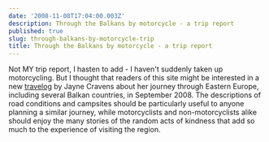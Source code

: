 ```yaml
---
date: '2008-11-08T17:04:00.003Z'
description: Through the Balkans by motorcycle - a trip report
published: true
slug: through-balkans-by-motorcycle-trip
title: Through the Balkans by motorcycle - a trip report
---
```


Not MY trip report, I hasten to add - I haven't suddenly taken up motorcycling. But I thought that readers of this site might be interested in a new <a href="http://www.coyotecommunications.com/travel/08easterneurope.html">travelog</a> by Jayne Cravens about her journey through Eastern Europe, including several Balkan countries, in September 2008. The descriptions of road conditions and campsites should be particularly useful to anyone planning a similar journey, while motorcyclists and non-motorcyclists alike should enjoy the many stories of the random acts of kindness that add so much to the experience of visiting the region.